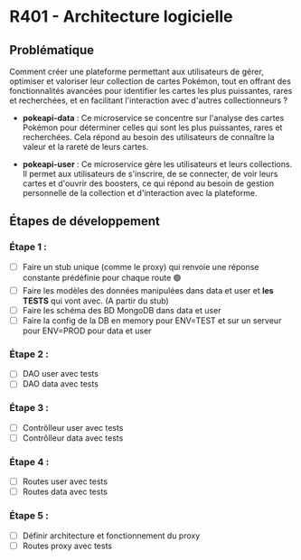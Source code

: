 # R401 - Architecture logicielle

## Problématique

Comment créer une plateforme permettant aux utilisateurs de gérer, optimiser et valoriser leur collection de cartes Pokémon, tout en offrant des fonctionnalités avancées pour identifier les cartes les plus puissantes, rares et recherchées, et en facilitant l'interaction avec d'autres collectionneurs ?

* **pokeapi-data** : Ce microservice se concentre sur l'analyse des cartes Pokémon pour déterminer celles qui sont les plus puissantes, rares et recherchées. Cela répond au besoin des utilisateurs de connaître la valeur et la rareté de leurs cartes.

* **pokeapi-user** : Ce microservice gère les utilisateurs et leurs collections. Il permet aux utilisateurs de s'inscrire, de se connecter, de voir leurs cartes et d'ouvrir des boosters, ce qui répond au besoin de gestion personnelle de la collection et d'interaction avec la plateforme.

## Étapes de développement

### Étape 1 :

- [ ] Faire un stub unique (comme le proxy) qui renvoie une réponse constante prédéfinie pour chaque route 🟢
- [ ] Faire les modèles des données manipulées dans data et user et **les TESTS** qui vont avec. (A partir du stub)
- [ ] Faire les schéma des BD MongoDB dans data et user
- [ ] Faire la config de la DB en memory pour ENV=TEST et sur un serveur pour ENV=PROD pour data et user

### Étape 2 : 

- [ ] DAO user avec tests 
- [ ] DAO data avec tests 

### Étape 3 : 

- [ ] Contrôlleur user avec tests 
- [ ] Contrôlleur data avec tests 

### Étape 4 : 

- [ ] Routes user avec tests 
- [ ] Routes data avec tests 

### Étape 5 : 

- [ ] Définir architecture et fonctionnement du proxy
- [ ] Routes proxy avec tests
